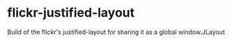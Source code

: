 # flickr-justified-layout

Build of the flickr's justified-layout for sharing it as a global window.JLayout

